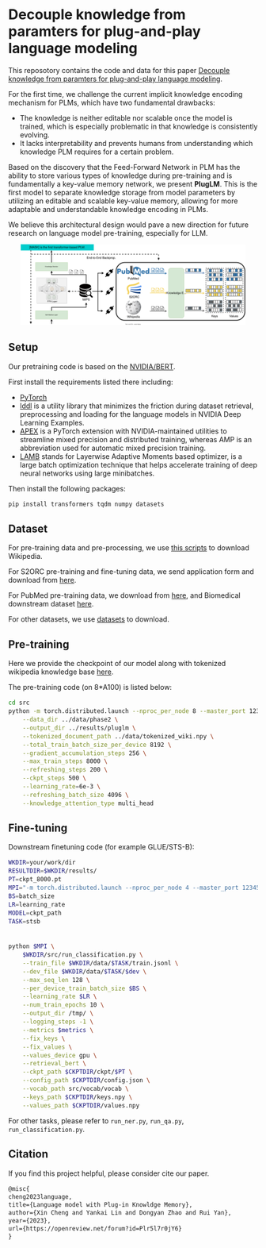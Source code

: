 # Decouple knowledge from paramters for plug-and-play language modeling

This reposotory contains the code and data for this paper [Decouple knowledge from paramters for plug-and-play language modeling](https://openreview.net/forum?id=Plr5l7r0jY6). 

For the first time, we challenge the current implicit knowledge encoding mechanism for PLMs, which have two fundamental drawbacks: 

- The knowledge is neither editable nor scalable once the model is trained, which is especially problematic in that knowledge is consistently evolving. 
- It lacks interpretability and prevents humans from understanding which knowledge PLM requires for a certain problem. 

Based on the discovery that the Feed-Forward Network in PLM has the ability to store various types of knowledge during pre-training and is fundamentally a key-value memory network, we present **PlugLM**. This is the first model to separate knowledge storage from model parameters by utilizing an editable and scalable key-value memory, allowing for more adaptable and understandable knowledge encoding in PLMs.

We believe this architectural design would pave a new direction for future research on language model pre-training, especially for LLM.

<div align=center>
<img src=assets/model.svg width=90% height=90% />
</div>

## Setup
Our pretraining code is based on the [NVIDIA/BERT](https://github.com/NVIDIA/DeepLearningExamples/tree/master/PyTorch/LanguageModeling/BERT). 

First install the requirements listed there including:
- [PyTorch](https://github.com/NVIDIA/DeepLearningExamples/tree/master/PyTorch/LanguageModeling/BERT/scripts/docker)
- [lddl](https://github.com/NVIDIA/lddl) is a utility library that minimizes the friction during dataset retrieval, preprocessing and loading for the language models in NVIDIA Deep Learning Examples.
- [APEX](https://github.com/NVIDIA/apex) is a PyTorch extension with NVIDIA-maintained utilities to streamline mixed precision and distributed training, whereas AMP is an abbreviation used for automatic mixed precision training.
- [LAMB](https://arxiv.org/abs/1904.00962v1) stands for Layerwise Adaptive Moments based optimizer, is a large batch optimization technique that helps accelerate training of deep neural networks using large minibatches.

Then install the following packages:
```bash
pip install transformers tqdm numpy datasets
``` 

## Dataset
For pre-training data and pre-processing, we use [this scripts](https://github.com/NVIDIA/DeepLearningExamples/blob/master/PyTorch/LanguageModeling/BERT/scripts/data_download.sh) to download Wikipedia.

For S2ORC pre-training and fine-tuning data, we send application form and download from [here](https://github.com/allenai/s2orc).

For PubMed pre-training data, we download from [here](https://github.com/naver/biobert-pretrained), and Biomedical downstream dataset [here](https://github.com/dmis-lab/biobert).

For other datasets, we use [datasets](https://github.com/huggingface/datasets) to download.

## Pre-training
Here we provide the checkpoint of our model along with tokenized wikipedia knowledge base [here](https://drive.google.com/drive/folders/1tOznXhJ0ivEnvTmIaDvuiKyucb-8QPA6?usp=sharing).

The pre-training code (on 8*A100) is listed below:
```bash
cd src
python -m torch.distributed.launch --nproc_per_node 8 --master_port 12344 --use_env run_pretraining.py \
    --data_dir ../data/phase2 \
    --output_dir ../results/pluglm \
    --tokenized_document_path ../data/tokenized_wiki.npy \
    --total_train_batch_size_per_device 8192 \
    --gradient_accumulation_steps 256 \
    --max_train_steps 8000 \
    --refreshing_steps 200 \
    --ckpt_steps 500 \
    --learning_rate=6e-3 \
    --refreshing_batch_size 4096 \
    --knowledge_attention_type multi_head
```
## Fine-tuning
Downstream finetuning code (for example GLUE/STS-B):
```bash
WKDIR=your/work/dir
RESULTDIR=$WKDIR/results/
PT=ckpt_8000.pt
MPI="-m torch.distributed.launch --nproc_per_node 4 --master_port 12345 --use_env"
BS=batch_size
LR=learning_rate
MODEL=ckpt_path
TASK=stsb


python $MPI \
    $WKDIR/src/run_classification.py \
    --train_file $WKDIR/data/$TASK/train.jsonl \
    --dev_file $WKDIR/data/$TASK/$dev \
    --max_seq_len 128 \
    --per_device_train_batch_size $BS \
    --learning_rate $LR \
    --num_train_epochs 10 \
    --output_dir /tmp/ \
    --logging_steps -1 \
    --metrics $metrics \
    --fix_keys \
    --fix_values \
    --values_device gpu \
    --retrieval_bert \
    --ckpt_path $CKPTDIR/ckpt/$PT \
    --config_path $CKPTDIR/config.json \
    --vocab_path src/vocab/vocab \
    --keys_path $CKPTDIR/keys.npy \
    --values_path $CKPTDIR/values.npy
```

For other tasks, please refer to `run_ner.py`, `run_qa.py`, `run_classification.py`.

## Citation
If you find this project helpful, please consider cite our paper.
```
@misc{
cheng2023language,
title={Language model with Plug-in Knowldge Memory},
author={Xin Cheng and Yankai Lin and Dongyan Zhao and Rui Yan},
year={2023},
url={https://openreview.net/forum?id=Plr5l7r0jY6}
}
```
